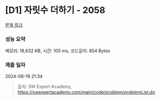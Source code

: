 # [D1] 자릿수 더하기 - 2058 

[문제 링크](https://swexpertacademy.com/main/code/problem/problemDetail.do?contestProbId=AV5QPRjqA10DFAUq) 

### 성능 요약

메모리: 18,632 KB, 시간: 105 ms, 코드길이: 854 Bytes

### 제출 일자

2024-08-19 21:34



> 출처: SW Expert Academy, https://swexpertacademy.com/main/code/problem/problemList.do